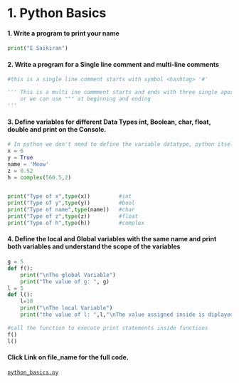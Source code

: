 # 1. Python Basics
#### 1. Write a program to print your name
``` python
print("E Saikiran")
```

#### 2. Write a program for a Single line comment and multi-line comments

``` python
#this is a single line comment starts with symbol <hashtag> '#'

''' This is a multi ine commment starts and ends with three single apostrophe
    or we can use """ at beginning and ending
'''
```

#### 3. Define variables for different Data Types int, Boolean, char, float, double and print on the Console.
```python
# In python we don't need to define the variable datatype, python itself identifies the data_type of variable.
x = 6
y = True
name = 'Meow'
z = 0.52
h = complex(560.5,2)


print("Type of x",type(x))         #int
print("Type of y",type(y))         #bool
print("Type of name",type(name))   #char
print("Type of z",type(z))         #float
print("Type of h",type(h))         #complex
```

#### 4. Define the local and Global variables with the same name and print both variables and understand the scope of the variables

``` python
g = 5
def f():
    print("\nThe global Variable")
    print("The value of g: ", g)
l = 5
def l():
    l=10
    print("\nThe local Variable")
    print("the value of l: ",l,"\nThe value assigned inside is diplayed")
    
#call the function to execute print statements inside functions
f()
l()
```
#### Click Link on file_name for the full code.
[`python_basics.py`](https://github.com/Saikiran-Erukonda/Python_learning_assessment/blob/main/Python_codes/1.python_basics.py)
